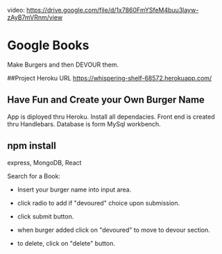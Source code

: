video: https://drive.google.com/file/d/1x7860FmYSfeM4buu3layw-zAyB7mVRnm/view

# Google Books

Make Burgers and then DEVOUR them. 

##Project Heroku URL
https://whispering-shelf-68572.herokuapp.com/

## Have Fun and Create your Own Burger Name

App is diployed thru Heroku. Install all dependacies. Front end is created thru Handlebars. Database is form MySql 
workbench. 
 

## npm install

express, MongoDB, React

  
Search for a Book:

  * Insert your burger name into input area.

  * click radio to add if "devoured" choice upon submission.

  * click submit button. 
  
  * when burger added click on "devoured" to move to devour section.
  
  * to delete, click on "delete" button. 